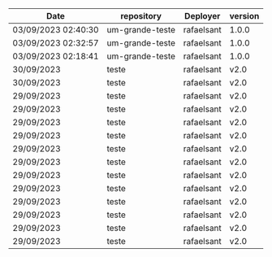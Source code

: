 | Date | repository | Deployer | version |
|------|------------|----------|---------|
|03/09/2023 02:40:30|um-grande-teste|rafaelsant|1.0.0|
|03/09/2023 02:32:57|um-grande-teste|rafaelsant|1.0.0|
|03/09/2023 02:18:41|um-grande-teste|rafaelsant|1.0.0|
|30/09/2023 |teste|rafaelsant|v2.0|
|30/09/2023 |teste|rafaelsant|v2.0|
|29/09/2023 |teste|rafaelsant|v2.0|
|29/09/2023 |teste|rafaelsant|v2.0|
|29/09/2023 |teste|rafaelsant|v2.0|
|29/09/2023 |teste|rafaelsant|v2.0|
|29/09/2023 |teste|rafaelsant|v2.0|
|29/09/2023 |teste|rafaelsant|v2.0|
|29/09/2023 |teste|rafaelsant|v2.0|
|29/09/2023 |teste|rafaelsant|v2.0|
|29/09/2023 |teste|rafaelsant|v2.0|
|29/09/2023 |teste|rafaelsant|v2.0|
|29/09/2023 |teste|rafaelsant|v2.0|
|29/09/2023 |teste|rafaelsant|v2.0|
